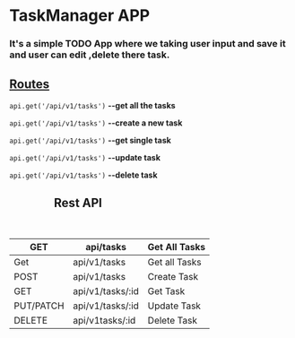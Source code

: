 # TaskManager APP

### It's a simple TODO App where we taking user input and save it and user can edit ,delete there task.

## <u>Routes</u>
<code>api.get('/api/v1/tasks')</code> **--get all the tasks**

<code>api.get('/api/v1/tasks')</code> **--create a new task**

<code>api.get('/api/v1/tasks')</code> **--get single task**

<code>api.get('/api/v1/tasks')</code>  **--update task**

<code>api.get('/api/v1/tasks')</code>  **--delete task**

##   &nbsp; &nbsp; &nbsp; &nbsp; &nbsp; &nbsp; &nbsp; &nbsp;     Rest API </br>
</br>


| GET       | api/tasks        | Get All Tasks |
| --------- | -------------    | ------------- |
| Get       | api/v1/tasks     | Get all Tasks |
| POST      | api/v1/tasks     | Create Task   |
| GET       | api/v1/tasks/:id | Get Task      |
| PUT/PATCH | api/v1/tasks/:id | Update Task   |
| DELETE    | api/v1tasks/:id  | Delete Task   |